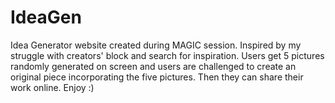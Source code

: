 # IdeaGen
Idea Generator website created during MAGIC session. Inspired by my struggle with creators' block and search for inspiration. 
Users get 5 pictures randomly generated on screen and users are challenged to create an original piece incorporating the five pictures.
Then they can share their work online.
Enjoy :)
